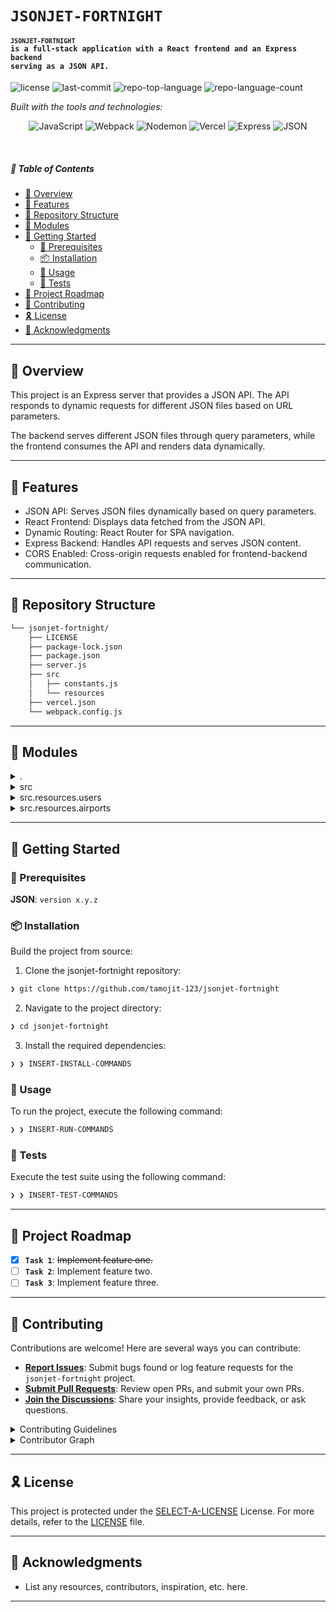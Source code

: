 # `JSONJET-FORTNIGHT`

#### <code>`JSONJET-FORTNIGHT` is a full-stack application with a React frontend and an Express backend serving as a JSON API.</code>

<p align="left">
	<img src="https://img.shields.io/github/license/tamojit-123/jsonjet-fortnight?style=flat&logo=opensourceinitiative&logoColor=white&color=0080ff" alt="license">
	<img src="https://img.shields.io/github/last-commit/tamojit-123/jsonjet-fortnight?style=flat&logo=git&logoColor=white&color=0080ff" alt="last-commit">
	<img src="https://img.shields.io/github/languages/top/tamojit-123/jsonjet-fortnight?style=flat&color=0080ff" alt="repo-top-language">
	<img src="https://img.shields.io/github/languages/count/tamojit-123/jsonjet-fortnight?style=flat&color=0080ff" alt="repo-language-count">
</p>
<p align="left">
		<em>Built with the tools and technologies:</em>
</p>
<p align="center">
	<img src="https://img.shields.io/badge/JavaScript-F7DF1E.svg?style=flat&logo=JavaScript&logoColor=black" alt="JavaScript">
	<img src="https://img.shields.io/badge/Webpack-8DD6F9.svg?style=flat&logo=Webpack&logoColor=black" alt="Webpack">
	<img src="https://img.shields.io/badge/Nodemon-76D04B.svg?style=flat&logo=Nodemon&logoColor=white" alt="Nodemon">
	<img src="https://img.shields.io/badge/Vercel-000000.svg?style=flat&logo=Vercel&logoColor=white" alt="Vercel">
	<img src="https://img.shields.io/badge/Express-000000.svg?style=flat&logo=Express&logoColor=white" alt="Express">
	<img src="https://img.shields.io/badge/JSON-000000.svg?style=flat&logo=JSON&logoColor=white" alt="JSON">
</p>

<br>

##### 🔗 Table of Contents

- [📍 Overview](#-overview)
- [👾 Features](#-features)
- [📂 Repository Structure](#-repository-structure)
- [🧩 Modules](#-modules)
- [🚀 Getting Started](#-getting-started)
    - [🔖 Prerequisites](#-prerequisites)
    - [📦 Installation](#-installation)
    - [🤖 Usage](#-usage)
    - [🧪 Tests](#-tests)
- [📌 Project Roadmap](#-project-roadmap)
- [🤝 Contributing](#-contributing)
- [🎗 License](#-license)
- [🙌 Acknowledgments](#-acknowledgments)

---

## 📍 Overview

This project is an Express server that provides a JSON API. The API responds to dynamic requests for different JSON files based on URL parameters.

The backend serves different JSON files through query parameters, while the frontend consumes the API and renders data dynamically.

---

## 👾 Features

- JSON API: Serves JSON files dynamically based on query parameters.
- React Frontend: Displays data fetched from the JSON API.
- Dynamic Routing: React Router for SPA navigation.
- Express Backend: Handles API requests and serves JSON content.
- CORS Enabled: Cross-origin requests enabled for frontend-backend communication.

---

## 📂 Repository Structure

```sh
└── jsonjet-fortnight/
    ├── LICENSE
    ├── package-lock.json
    ├── package.json
    ├── server.js
    ├── src
    │   ├── constants.js
    │   └── resources
    ├── vercel.json
    └── webpack.config.js
```

---

## 🧩 Modules

<details closed><summary>.</summary>

| File | Summary |
| --- | --- |
| [package-lock.json](https://github.com/tamojit-123/jsonjet-fortnight/blob/main/package-lock.json) | <code>❯ REPLACE-ME</code> |
| [vercel.json](https://github.com/tamojit-123/jsonjet-fortnight/blob/main/vercel.json) | <code>❯ REPLACE-ME</code> |
| [package.json](https://github.com/tamojit-123/jsonjet-fortnight/blob/main/package.json) | <code>❯ REPLACE-ME</code> |
| [server.js](https://github.com/tamojit-123/jsonjet-fortnight/blob/main/server.js) | <code>❯ REPLACE-ME</code> |
| [webpack.config.js](https://github.com/tamojit-123/jsonjet-fortnight/blob/main/webpack.config.js) | <code>❯ REPLACE-ME</code> |

</details>

<details closed><summary>src</summary>

| File | Summary |
| --- | --- |
| [constants.js](https://github.com/tamojit-123/jsonjet-fortnight/blob/main/src/constants.js) | <code>❯ REPLACE-ME</code> |

</details>

<details closed><summary>src.resources.users</summary>

| File | Summary |
| --- | --- |
| [users.json](https://github.com/tamojit-123/jsonjet-fortnight/blob/main/src/resources/users/users.json) | <code>❯ REPLACE-ME</code> |

</details>

<details closed><summary>src.resources.airports</summary>

| File | Summary |
| --- | --- |
| [airports.json](https://github.com/tamojit-123/jsonjet-fortnight/blob/main/src/resources/airports/airports.json) | <code>❯ REPLACE-ME</code> |

</details>

---

## 🚀 Getting Started

### 🔖 Prerequisites

**JSON**: `version x.y.z`

### 📦 Installation

Build the project from source:

1. Clone the jsonjet-fortnight repository:
```sh
❯ git clone https://github.com/tamojit-123/jsonjet-fortnight
```

2. Navigate to the project directory:
```sh
❯ cd jsonjet-fortnight
```

3. Install the required dependencies:
```sh
❯ ❯ INSERT-INSTALL-COMMANDS
```

### 🤖 Usage

To run the project, execute the following command:

```sh
❯ ❯ INSERT-RUN-COMMANDS
```

### 🧪 Tests

Execute the test suite using the following command:

```sh
❯ ❯ INSERT-TEST-COMMANDS
```

---

## 📌 Project Roadmap

- [X] **`Task 1`**: <strike>Implement feature one.</strike>
- [ ] **`Task 2`**: Implement feature two.
- [ ] **`Task 3`**: Implement feature three.

---

## 🤝 Contributing

Contributions are welcome! Here are several ways you can contribute:

- **[Report Issues](https://github.com/tamojit-123/jsonjet-fortnight/issues)**: Submit bugs found or log feature requests for the `jsonjet-fortnight` project.
- **[Submit Pull Requests](https://github.com/tamojit-123/jsonjet-fortnight/blob/main/CONTRIBUTING.md)**: Review open PRs, and submit your own PRs.
- **[Join the Discussions](https://github.com/tamojit-123/jsonjet-fortnight/discussions)**: Share your insights, provide feedback, or ask questions.

<details closed>
<summary>Contributing Guidelines</summary>

1. **Fork the Repository**: Start by forking the project repository to your github account.
2. **Clone Locally**: Clone the forked repository to your local machine using a git client.
   ```sh
   git clone https://github.com/tamojit-123/jsonjet-fortnight
   ```
3. **Create a New Branch**: Always work on a new branch, giving it a descriptive name.
   ```sh
   git checkout -b new-feature-x
   ```
4. **Make Your Changes**: Develop and test your changes locally.
5. **Commit Your Changes**: Commit with a clear message describing your updates.
   ```sh
   git commit -m 'Implemented new feature x.'
   ```
6. **Push to github**: Push the changes to your forked repository.
   ```sh
   git push origin new-feature-x
   ```
7. **Submit a Pull Request**: Create a PR against the original project repository. Clearly describe the changes and their motivations.
8. **Review**: Once your PR is reviewed and approved, it will be merged into the main branch. Congratulations on your contribution!
</details>

<details closed>
<summary>Contributor Graph</summary>
<br>
<p align="left">
   <a href="https://github.com{/tamojit-123/jsonjet-fortnight/}graphs/contributors">
      <img src="https://contrib.rocks/image?repo=tamojit-123/jsonjet-fortnight">
   </a>
</p>
</details>

---

## 🎗 License

This project is protected under the [SELECT-A-LICENSE](https://choosealicense.com/licenses) License. For more details, refer to the [LICENSE](https://choosealicense.com/licenses/) file.

---

## 🙌 Acknowledgments

- List any resources, contributors, inspiration, etc. here.

---
